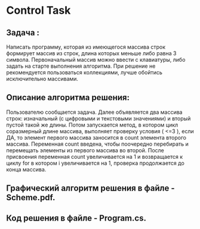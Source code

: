 # Control Task
## Задача : 
Написать программу, которая из имеющегося массива строк формирует массив из строк, 
длина которых меньше либо равна 3 символа.
Первоначальный массив можно ввести с клавиатуры, либо задать на старте выполнения алгоритма.
При решение не рекомендуется пользоваться коллекциями, лучше обойтись исключительно массивами.

## Описание алгоритма решения:
Пользователю сообщается задача. Далее объявляется два массива строк: изначальный (с цифровыми и текстовыми значениями) и вторый пустой такой же длины.
Потом запускается метод, в котором цикл соразмерный длине массива,  выполняет проверку условия ( <=3 ), если ДА, то элемент первого массива заносится в count элемента второго массива. Переменная count введена, чтобы поочередно перебирать и перемещать элементы из первого массива во второй. После присвоения переменная count увеличивается на 1 и возвращается к циклу for в котором i увеличивается на 1, проверка продолжается до конца массива.
## Графический алгоритм решения в файле - Scheme.pdf.
## Код решения в файле - Program.cs.